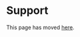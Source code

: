 # Support

This page has moved [here](https://github.com/nervosys/AutonomySim/blob/master/docs/SUPPORT.md).
